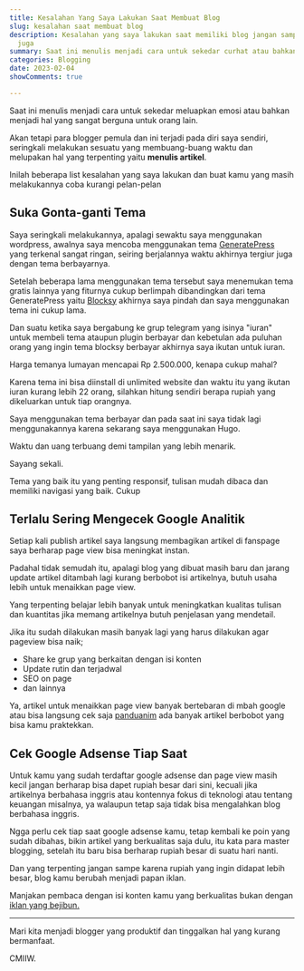 ```yaml
---
title: Kesalahan Yang Saya Lakukan Saat Membuat Blog
slug: kesalahan saat membuat blog
description: Kesalahan yang saya lakukan saat memiliki blog jangan sampai kamu melakukannya
  juga
summary: Saat ini menulis menjadi cara untuk sekedar curhat atau bahkan menjadi hal yang sangat berguna untuk orang lain. Tetapi para blogger pemula seringkali melakukan kesalahan berikut.
categories: Blogging
date: 2023-02-04
showComments: true

---
```

Saat ini menulis menjadi cara untuk sekedar meluapkan emosi atau bahkan menjadi hal yang sangat berguna untuk orang lain.

Akan tetapi para blogger pemula dan ini terjadi pada diri saya sendiri, seringkali melakukan sesuatu yang membuang-buang waktu dan melupakan hal yang terpenting yaitu **menulis artikel**.

Inilah beberapa list kesalahan yang saya lakukan dan buat kamu yang masih melakukannya coba kurangi pelan-pelan

<div>
<script async src="https://pagead2.googlesyndication.com/pagead/js/adsbygoogle.js?client=ca-pub-1028861450285140"
     crossorigin="anonymous"></script>
<!-- Iklan horizontal -->
<ins class="adsbygoogle"
     style="display:block"
     data-ad-client="ca-pub-1028861450285140"
     data-ad-slot="1294831496"
     data-ad-format="auto"
     data-full-width-responsive="true"></ins>
<script>
     (adsbygoogle = window.adsbygoogle || []).push({});
</script>
</div>

## Suka Gonta-ganti Tema

Saya seringkali melakukannya, apalagi sewaktu saya menggunakan wordpress, awalnya saya mencoba menggunakan tema [GeneratePress](https://generatepress.com/) yang terkenal sangat ringan, seiring berjalannya waktu akhirnya tergiur juga dengan tema berbayarnya.

Setelah beberapa lama menggunakan tema tersebut saya menemukan tema gratis lainnya yang fiturnya cukup berlimpah dibandingkan dari tema GeneratePress yaitu [Blocksy](https://creativethemes.com/blocksy/) akhirnya saya pindah dan saya menggunakan tema ini cukup lama.

Dan suatu ketika saya bergabung ke grup telegram yang isinya "iuran" untuk membeli tema ataupun plugin berbayar dan kebetulan ada puluhan orang yang ingin tema blocksy berbayar akhirnya saya ikutan untuk iuran.

Harga temanya lumayan mencapai Rp 2.500.000, kenapa cukup mahal?

Karena tema ini bisa diinstall di unlimited website dan waktu itu yang ikutan iuran kurang lebih 22 orang, silahkan hitung sendiri berapa rupiah yang dikeluarkan untuk tiap orangnya.

Saya menggunakan tema berbayar dan pada saat ini saya tidak lagi menggunakannya karena sekarang saya menggunakan Hugo.

Waktu dan uang terbuang demi tampilan yang lebih menarik.

Sayang sekali.

Tema yang baik itu yang penting responsif, tulisan mudah dibaca dan memiliki navigasi yang baik. Cukup

<div>
<script async src="https://pagead2.googlesyndication.com/pagead/js/adsbygoogle.js?client=ca-pub-1028861450285140"
     crossorigin="anonymous"></script>
<!-- Iklan horizontal -->
<ins class="adsbygoogle"
     style="display:block"
     data-ad-client="ca-pub-1028861450285140"
     data-ad-slot="1294831496"
     data-ad-format="auto"
     data-full-width-responsive="true"></ins>
<script>
     (adsbygoogle = window.adsbygoogle || []).push({});
</script>
</div>

## Terlalu Sering Mengecek Google Analitik

Setiap kali publish artikel saya langsung membagikan artikel di fanspage saya berharap page view bisa meningkat instan.

Padahal tidak semudah itu, apalagi blog yang dibuat masih baru dan jarang update artikel ditambah lagi kurang berbobot isi artikelnya, butuh usaha lebih untuk menaikkan page view.

Yang terpenting belajar lebih banyak untuk meningkatkan kualitas tulisan dan kuantitas jika memang artikelnya butuh penjelasan yang mendetail.

Jika itu sudah dilakukan masih banyak lagi yang harus dilakukan agar pageview bisa naik; 

* Share ke grup yang berkaitan dengan isi konten 
* Update rutin dan terjadwal
* SEO on page
* dan lainnya

Ya, artikel untuk menaikkan page view banyak bertebaran di mbah google atau bisa langsung cek saja [panduanim](https://panduanim.com) ada banyak artikel berbobot yang bisa kamu praktekkan.

## Cek Google Adsense Tiap Saat

Untuk kamu yang sudah terdaftar google adsense dan page view masih kecil jangan berharap bisa dapet rupiah besar dari sini, kecuali jika artikelnya berbahasa inggris atau kontennya fokus di teknologi atau tentang keuangan misalnya, ya walaupun tetap saja tidak bisa mengalahkan blog berbahasa inggris.

Ngga perlu cek tiap saat google adsense kamu, tetap kembali ke poin yang sudah dibahas, bikin artikel yang berkualitas saja dulu, itu kata para master blogging, setelah itu baru bisa berharap rupiah besar di suatu hari nanti.

Dan yang terpenting jangan sampe karena rupiah yang ingin didapat lebih besar, blog kamu berubah menjadi papan iklan. 

Manjakan pembaca dengan isi konten kamu yang berkualitas bukan dengan [iklan yang bejibun.](https://jundi.web.id/posts/berapa-banyak-jumlah-iklan-yang-ideal/)

***

Mari kita menjadi blogger yang produktif dan tinggalkan hal yang kurang bermanfaat.

CMIIW.
<div>
<script async src="https://pagead2.googlesyndication.com/pagead/js/adsbygoogle.js?client=ca-pub-1028861450285140"
     crossorigin="anonymous"></script>
<!-- Iklan horizontal -->
<ins class="adsbygoogle"
     style="display:block"
     data-ad-client="ca-pub-1028861450285140"
     data-ad-slot="1294831496"
     data-ad-format="auto"
     data-full-width-responsive="true"></ins>
<script>
     (adsbygoogle = window.adsbygoogle || []).push({});
</script>
</div>
